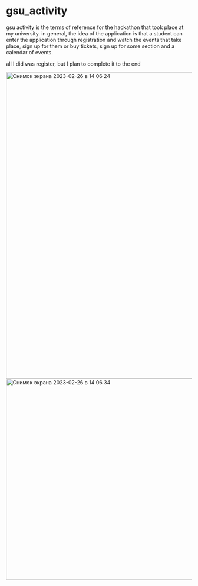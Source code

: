 # gsu_activity
gsu activity is the terms of reference for the hackathon that took place at my university.
in general, the idea of the application is that a student can enter the application through registration and watch the events that take place, sign up for them or buy tickets, sign up for some section and a calendar of events.

all I did was register, but I plan to complete it to the end

<img width="829" alt="Снимок экрана 2023-02-26 в 14 06 24" src="https://user-images.githubusercontent.com/119353202/221406736-f68925d1-78f7-40fe-a97d-5244cf1260fd.png">
<img width="545" alt="Снимок экрана 2023-02-26 в 14 06 34" src="https://user-images.githubusercontent.com/119353202/221406742-d47d56a7-0893-4cde-99b3-1f223c12bafd.png">
